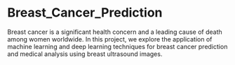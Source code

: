 # Breast_Cancer_Prediction
Breast cancer is a significant health concern and a leading cause of death among women worldwide. In this project, we explore the application of machine learning and deep learning techniques for breast cancer prediction and medical analysis using breast ultrasound images.
